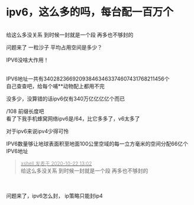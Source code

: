 # ipv6，这么多的吗，每台配一百万个


<img id="aimg_F4Ycg" onclick="zoom(this, this.src, 0, 0, 0)" class="zoom" src="https://img11.360buyimg.com/ddimg/jfs/t1/136910/21/13170/369223/5f911145E5ab42bff/bcea54f0ccf35581.jpg" onmouseover="img_onmouseoverfunc(this)" onload="thumbImg(this)" border="0" alt="" />

给这么多没关系 到时候一封就是一个段 再多也不够封的

问题来了 一粒沙子 平均占用空间是多少？

IPV6没啥大作用！<br />
<br />
<img src="static/image/smiley/default/time.gif" smilieid="15" border="0" alt="" /><img src="static/image/smiley/default/time.gif" smilieid="15" border="0" alt="" /><img src="static/image/smiley/default/time.gif" smilieid="15" border="0" alt="" />

IPV6地址一共有340282366920938463463374607431768211456个<br />
自己查查吧，给每个哺**动物配上都用不完

没多少，没算错的话ipv6仅有340万亿亿亿亿个而已

/108 前缀长度吧<br />
看了下我手机蜂窝网络ipv6是/64，比它多多了，v6太多了<img src="static/image/smiley/default/lol.gif" smilieid="12" border="0" alt="" />

对于ipv6来说ipv4少得可怜

IPV6数量够让地球表面积至地面100公里空域的每一立方毫米的空间分配66亿个IPV6地址

<div class="quote"><blockquote><font size="2"><a href="https://www.hostloc.com/forum.php?mod=redirect&amp;goto=findpost&amp;pid=9335520&amp;ptid=757118" target="_blank"><font color="#999999">xshell 发表于 2020-10-22 13:02</font></a></font><br />
给这么多没关系 到时候一封就是一个段 再多也不够封的</blockquote></div><br />
<br />
问题来了，ipv6怎么封， ip策略只能封ip4
